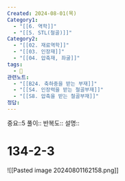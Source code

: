 ```yaml
---
Created: 2024-08-01(목)
Category1:
  - "[[6. 역학]]"
  - "[[5. STL(철골)]]"
Category2:
  - "[[02. 재료역학]]"
  - "[[03. 인장재]]"
  - "[[04. 압축재, 좌굴]]"
tags:
  - 🧮
관련노트:
  - "[[B24. 축하중을 받는 부재]]"
  - "[[S4. 인장력을 받는 철골부재]]"
  - "[[S8. 압축을 받는 철골부재]]"
정답:
---
```

중요::5
풀이::
반복도::
설명::
#  134-2-3

![[Pasted image 20240801162158.png]]
